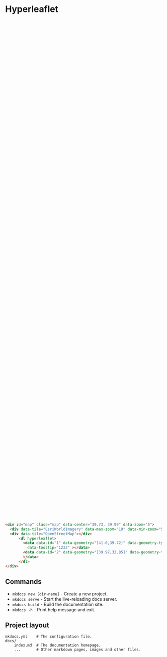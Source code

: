 # Hyperleaflet 


<div id="map" class="map" data-center="39.73, 39.99" data-zoom="5" style="width: inherit; height: 40vh; z-index: 1">
    <div data-tile="EsriWorldImagery" data-max-zoom="19" data-min-zoom="5" data-default-tile></div>
    <div data-tile="OpenStreetMap"></div>
        <dl hyperleaflet>
            <data data-id="1" data-geometry="[41.0,39.72]" data-geometry-type="Point" data-popup="<h1>Trabzon<h1>"
                data-tooltip="1232" ></data>
            <data data-id="2" data-geometry="[39.97,32.85]" data-geometry-type="Point" data-popup="<h1>Ankara<h1>">
            </data>
        </dl>
</div>

```html hl_lines="1 4"
<div id="map" class="map" data-center="39.73, 39.99" data-zoom="5">
  <div data-tile="EsriWorldImagery" data-max-zoom="19" data-min-zoom="5" data-default-tile></div>
  <div data-tile="OpenStreetMap"></div>
      <dl hyperleaflet>
        <data data-id="1" data-geometry="[41.0,39.72]" data-geometry-type="Point" data-popup="<h1>Trabzon<h1>"
          data-tooltip="1232" ></data>
        <data data-id="2" data-geometry="[39.97,32.85]" data-geometry-type="Point" data-popup="<h1>Ankara<h1>">
        </data>
      </dl>
</div>
```


## Commands

- `mkdocs new [dir-name]` - Create a new project.
- `mkdocs serve` - Start the live-reloading docs server.
- `mkdocs build` - Build the documentation site.
- `mkdocs -h` - Print help message and exit.

## Project layout 

    mkdocs.yml    # The configuration file.
    docs/
        index.md  # The documentation homepage.
        ...       # Other markdown pages, images and other files.


